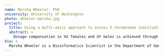 ```yaml
---
name: Marsha Wheeler, PhD
university: University of Washington
photo: wheeler-marsha.jpg
project:
  title: Using a multi-omics approach to assess X chromosome inactivation (XCI) skewing in females and its association with hematological and hemostasis traits
  abstract: >
    Dosage compensation in XX females and XY males is achieved through transcriptional silencing of one of the two X chromosomes in mammalian female cells. This process, known as X chromosome inactivation (XCI) occurs early in development and can influence the expression of X-linked traits and disease phenotypes in females. Our aim is to leverage multi-omics datasets in TOPMed to study XCI and broadly understand its impact on hematological and hemostasis traits. This study will, for the first-time, perform large-scale genomic analyses of XCI and will uncover novel insights into how XCI influences female health and disease.
bio: >
  Marsha Wheeler is a Bioinformatics Scientist in the Department of Genome Sciences at the University of Washington, working with Dr. Deborah A. Nickerson. Her research focuses on understanding the genomic changes underlying Mendelian traits, including disease. Her research has the long-term goal of facilitating precision medicine in the areas of transfusion medicine and bleeding disorders.
---
```

